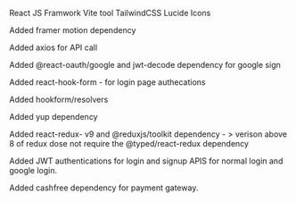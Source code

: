 React JS Framwork
Vite tool
TailwindCSS
Lucide Icons

Added framer motion dependency

Added axios for API call

Added @react-oauth/google and jwt-decode dependency for google sign

Added react-hook-form - for login page authecations

Added hookform/resolvers

Added yup dependency

Added react-redux- v9 and @reduxjs/toolkit dependency - > verison above 8 of redux dose not require the @typed/react-redux dependency

Added JWT authentications for login and signup APIS for normal login and google login.

Added cashfree dependency for payment gateway.
